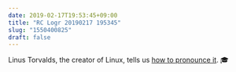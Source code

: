 ```yaml
---
date: 2019-02-17T19:53:45+09:00
title: "RC Logr 20190217 195345"
slug: "1550400825"
draft: false
---
```


Linus Torvalds, the creator of Linux, tells us [how to pronounce it](https://www.youtube.com/watch?time_continue=15&v=5IfHm6R5le0). 🎓
